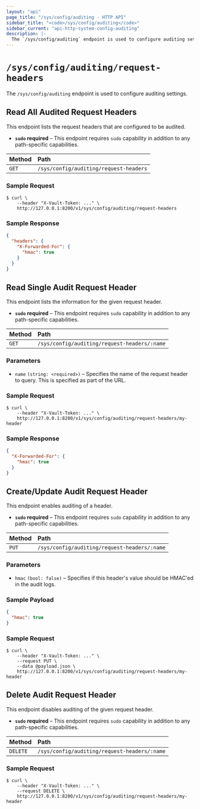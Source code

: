 ```yaml
---
layout: "api"
page_title: "/sys/config/auditing - HTTP API"
sidebar_title: "<code>/sys/config/auditing</code>"
sidebar_current: "api-http-system-config-auditing"
description: |-
  The `/sys/config/auditing` endpoint is used to configure auditing settings.
---
```


# `/sys/config/auditing/request-headers`

The `/sys/config/auditing` endpoint is used to configure auditing settings.

## Read All Audited Request Headers

This endpoint lists the request headers that are configured to be audited.

- **`sudo` required** – This endpoint requires `sudo` capability in addition to
  any path-specific capabilities.

| Method   | Path                         |
| :--------------------------- | :--------------------- |
| `GET`    | `/sys/config/auditing/request-headers` |

### Sample Request

```
$ curl \
    --header "X-Vault-Token: ..." \
    http://127.0.0.1:8200/v1/sys/config/auditing/request-headers
```

### Sample Response

```json
{
  "headers": {
    "X-Forwarded-For": {
      "hmac": true
    }
  }
}
```

## Read Single Audit Request Header

This endpoint lists the information for the given request header.

- **`sudo` required** – This endpoint requires `sudo` capability in addition to
  any path-specific capabilities.

| Method   | Path                         |
| :--------------------------- | :--------------------- |
| `GET`    | `/sys/config/auditing/request-headers/:name` |

### Parameters

- `name` `(string: <required>)` – Specifies the name of the request header to
  query. This is specified as part of the URL.

### Sample Request

```
$ curl \
    --header "X-Vault-Token: ..." \
    http://127.0.0.1:8200/v1/sys/config/auditing/request-headers/my-header
```

### Sample Response

```json
{
  "X-Forwarded-For": {
    "hmac": true
  }
}
```

## Create/Update Audit Request Header

This endpoint enables auditing of a header.

- **`sudo` required** – This endpoint requires `sudo` capability in addition to
  any path-specific capabilities.

| Method   | Path                         |
| :--------------------------- | :--------------------- |
| `PUT`    | `/sys/config/auditing/request-headers/:name` |

### Parameters

- `hmac` `(bool: false)` – Specifies if this header's value should be HMAC'ed in
  the audit logs.

### Sample Payload

```json
{
  "hmac": true
}
```

### Sample Request

```
$ curl \
    --header "X-Vault-Token: ..." \
    --request PUT \
    --data @payload.json \
    http://127.0.0.1:8200/v1/sys/config/auditing/request-headers/my-header
```

## Delete Audit Request Header

This endpoint disables auditing of the given request header.

- **`sudo` required** – This endpoint requires `sudo` capability in addition to
  any path-specific capabilities.

| Method   | Path                         |
| :--------------------------- | :--------------------- |
| `DELETE` | `/sys/config/auditing/request-headers/:name` |

### Sample Request

```
$ curl \
    --header "X-Vault-Token: ..." \
    --request DELETE \
    http://127.0.0.1:8200/v1/sys/config/auditing/request-headers/my-header
```
